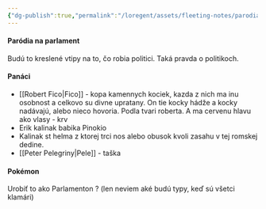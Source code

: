 ```yaml
---
{"dg-publish":true,"permalink":"/loregent/assets/fleeting-notes/parodia-na-parlament-napad/","noteIcon":""}
---
```


#### Paródia na parlament

Budú to kreslené vtipy na to, čo robia politici. Taká pravda o politikoch.

#### Panáci
* [[Robert Fico\|Fico]] - kopa kamennych kociek, kazda z nich ma inu osobnost a celkovo su divne upratany. On tie kocky hádže a kocky nadávajú, alebo nieco hovoria. Podla tvari roberta. A ma cervenu hlavu ako vlasy - krv
* Erik kalinak babika Pinokio 
* Kalinak st helma z ktorej trci nos alebo obusok kvoli zasahu v tej romskej dedine.
* [[Peter Pelegriny\|Pele]] - taška 

#### Pokémon

Urobiť to ako Parlamenton ? (len neviem aké budú typy, keď sú všetci klamári)



